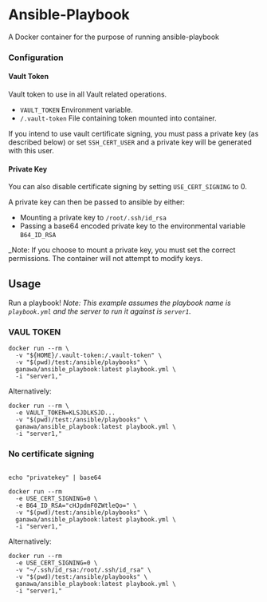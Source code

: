 # Ansible-Playbook

A Docker container for the purpose of running ansible-playbook

### Configuration

#### Vault Token

Vault token to use in all Vault related operations.

* `VAULT_TOKEN` Environment variable.
* `/.vault-token` File containing token mounted into container.

If you intend to use vault certificate signing, you must pass a private key (as described below)
or set `SSH_CERT_USER` and a private key will be generated with this user.

#### Private Key

You can also disable certificate signing by setting `USE_CERT_SIGNING` to 0.

A private key can then be passed to ansible by either:

* Mounting a private key to `/root/.ssh/id_rsa`
* Passing a base64 encoded private key to the environmental variable `B64_ID_RSA`

_Note: If you choose to mount a private key, you must set the correct permissions. The container will not attempt to modify keys.

## Usage

Run a playbook!
_Note: This example assumes the playbook name is `playbook.yml` and the server to run it against is `server1`._

### VAUL TOKEN

```shell
docker run --rm \
  -v "${HOME}/.vault-token:/.vault-token" \
  -v "$(pwd)/test:/ansible/playbooks" \
  ganawa/ansible_playbook:latest playbook.yml \
  -i "server1,"
```

Alternatively:

```shell
docker run --rm \
  -e VAULT_TOKEN=KLSJDLKSJD...
  -v "$(pwd)/test:/ansible/playbooks" \
  ganawa/ansible_playbook:latest playbook.yml \
  -i "server1,"
```

### No certificate signing

```shell

echo "privatekey" | base64

docker run --rm
  -e USE_CERT_SIGNING=0 \
  -e B64_ID_RSA="cHJpdmF0ZWtleQo=" \
  -v "$(pwd)/test:/ansible/playbooks" \
  ganawa/ansible_playbook:latest playbook.yml \
  -i "server1,"
```

Alternatively:

```shell
docker run --rm
  -e USE_CERT_SIGNING=0 \
  -v "~/.ssh/id_rsa:/root/.ssh/id_rsa" \
  -v "$(pwd)/test:/ansible/playbooks" \
  ganawa/ansible_playbook:latest playbook.yml \
  -i "server1,"
```